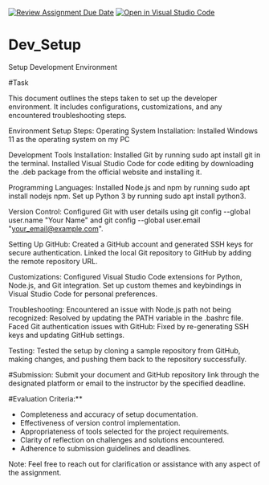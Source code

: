 [![Review Assignment Due Date](https://classroom.github.com/assets/deadline-readme-button-22041afd0340ce965d47ae6ef1cefeee28c7c493a6346c4f15d667ab976d596c.svg)](https://classroom.github.com/a/vbnbTt5m)
[![Open in Visual Studio Code](https://classroom.github.com/assets/open-in-vscode-2e0aaae1b6195c2367325f4f02e2d04e9abb55f0b24a779b69b11b9e10269abc.svg)](https://classroom.github.com/online_ide?assignment_repo_id=15282625&assignment_repo_type=AssignmentRepo)
# Dev_Setup
Setup Development Environment

#Task

This document outlines the steps taken to set up the developer environment. It includes configurations, customizations, and any encountered troubleshooting steps.

Environment Setup Steps:
Operating System Installation:
Installed Windows 11 as the operating system on my PC

Development Tools Installation:
Installed Git by running sudo apt install git in the terminal.
Installed Visual Studio Code for code editing by downloading the .deb package from the official website and installing it.

Programming Languages:
Installed Node.js and npm by running sudo apt install nodejs npm.
Set up Python 3 by running sudo apt install python3.

Version Control:
Configured Git with user details using git config --global user.name "Your Name" and git config --global user.email "your_email@example.com".

Setting Up GitHub:
Created a GitHub account and generated SSH keys for secure authentication.
Linked the local Git repository to GitHub by adding the remote repository URL.

Customizations:
Configured Visual Studio Code extensions for Python, Node.js, and Git integration.
Set up custom themes and keybindings in Visual Studio Code for personal preferences.

Troubleshooting:
Encountered an issue with Node.js path not being recognized: Resolved by updating the PATH variable in the .bashrc file.
Faced Git authentication issues with GitHub: Fixed by re-generating SSH keys and updating GitHub settings.

Testing:
Tested the setup by cloning a sample repository from GitHub, making changes, and pushing them back to the repository successfully.


#Submission:
Submit your document and GitHub repository link through the designated platform or email to the instructor by the specified deadline.

#Evaluation Criteria:**
- Completeness and accuracy of setup documentation.
- Effectiveness of version control implementation.
- Appropriateness of tools selected for the project requirements.
- Clarity of reflection on challenges and solutions encountered.
- Adherence to submission guidelines and deadlines.

Note: Feel free to reach out for clarification or assistance with any aspect of the assignment.
